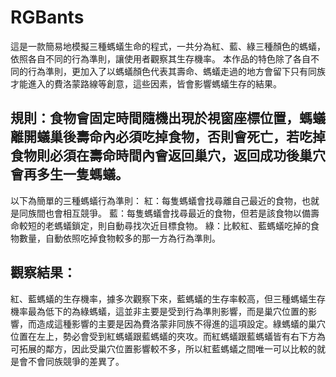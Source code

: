 # RGBants
這是一款簡易地模擬三種螞蟻生命的程式，一共分為紅、藍、綠三種顏色的螞蟻，依照各自不同的行為準則，讓使用者觀察其生存機率。
本作品的特色除了各自不同的行為準則，更加入了以螞蟻顏色代表其壽命、螞蟻走過的地方會留下只有同族才能進入的費洛蒙路線等創意，這些因素，皆會影響螞蟻生存的結果。

## 規則：食物會固定時間隨機出現於視窗座標位置，螞蟻離開蟻巢後壽命內必須吃掉食物，否則會死亡，若吃掉食物則必須在壽命時間內會返回巢穴，返回成功後巢穴會再多生一隻螞蟻。
以下為簡單的三種螞蟻行為準則：
紅：每隻螞蟻會找尋離自己最近的食物，也就是同族間也會相互競爭。
藍：每隻螞蟻會找尋最近的食物，但若是該食物以備壽命較短的老螞蟻鎖定，則自動尋找次近目標食物。
綠：比較紅、藍螞蟻吃掉的食物數量，自動依照吃掉食物較多的那一方為行為準則。

## 觀察結果：
紅、藍螞蟻的生存機率，據多次觀察下來，藍螞蟻的生存率較高，但三種螞蟻生存機率最為低下的為綠螞蟻，這並非主要是受到行為準則影響，而是巢穴位置的影響，而造成這種影響的主要是因為費洛蒙非同族不得進的這項設定。綠螞蟻的巢穴位置在左上，勢必會受到紅螞蟻跟藍螞蟻的夾攻。而紅螞蟻跟藍螞蟻皆有右下方為可拓展的鄰方，因此受巢穴位置影響較不多，所以紅藍螞蟻之間唯一可以比較的就是會不會同族競爭的差異了。
